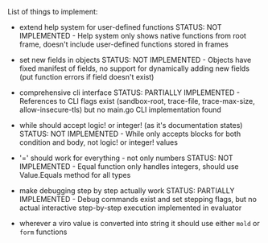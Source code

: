 List of things to implement:

- extend help system for user-defined functions
   STATUS: NOT IMPLEMENTED - Help system only shows native functions from root frame, doesn't include user-defined functions stored in frames

- set new fields in objects
   STATUS: NOT IMPLEMENTED - Objects have fixed manifest of fields, no support for dynamically adding new fields (put function errors if field doesn't exist)

- comprehensive cli interface
   STATUS: PARTIALLY IMPLEMENTED - References to CLI flags exist (sandbox-root, trace-file, trace-max-size, allow-insecure-tls) but no main.go CLI implementation found

- while should accept logic! or integer! (as it's documentation states)
   STATUS: NOT IMPLEMENTED - While only accepts blocks for both condition and body, not logic! or integer! values

- '=' should work for everything - not only numbers
   STATUS: NOT IMPLEMENTED - Equal function only handles integers, should use Value.Equals method for all types

- make debugging step by step actually work
   STATUS: PARTIALLY IMPLEMENTED - Debug commands exist and set stepping flags, but no actual interactive step-by-step execution implemented in evaluator

- wherever a viro value is converted into string it should use either `mold` or `form` functions